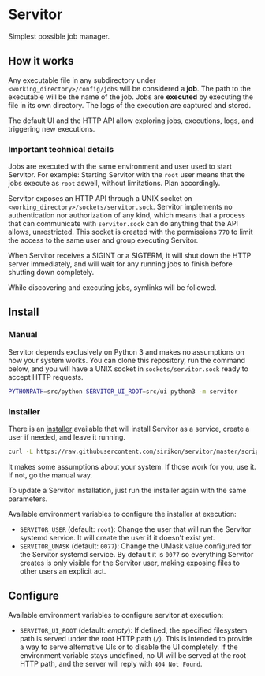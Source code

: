 # Servitor

Simplest possible job manager.

## How it works

Any executable file in any subdirectory under `<working_directory>/config/jobs` will be considered a **job**. The path to the executable will be the name of the job. Jobs are **executed** by executing the file in its own directory. The logs of the execution are captured and stored.

The default UI and the HTTP API allow exploring jobs, executions, logs, and triggering new executions.

### Important technical details

Jobs are executed with the same environment and user used to start Servitor. For example: Starting Servitor with the `root` user means that the jobs execute as `root` aswell, without limitations. Plan accordingly.

Servitor exposes an HTTP API through a UNIX socket on `<working_directory>/sockets/servitor.sock`. Servitor implements no authentication nor authorization of any kind, which means that a process that can communicate with `servitor.sock` can do anything that the API allows, unrestricted. This socket is created with the permissions `770` to limit the access to the same user and group executing Servitor.

When Servitor receives a SIGINT or a SIGTERM, it will shut down the HTTP server immediately, and will wait for any running jobs to finish before shutting down completely.

While discovering and executing jobs, symlinks will be followed.

## Install

### Manual

Servitor depends exclusively on Python 3 and makes no assumptions on how your system works. You can clone this repository, run the command below, and you will have a UNIX socket in `sockets/servitor.sock` ready to accept HTTP requests.

```bash
PYTHONPATH=src/python SERVITOR_UI_ROOT=src/ui python3 -m servitor
```

### Installer

There is an [installer](./scripts/servitor-installer.sh) available that will install Servitor as a service, create a user if needed, and leave it running.

```bash
curl -L https://raw.githubusercontent.com/sirikon/servitor/master/scripts/servitor-installer.sh | bash
```

It makes some assumptions about your system. If those work for you, use it. If not, go the manual way.

To update a Servitor installation, just run the installer again with the same parameters.

Available environment variables to configure the installer at execution:

- `SERVITOR_USER` (default: `root`): Change the user that will run the Servitor systemd service. It will create the user if it doesn't exist yet.
- `SERVITOR_UMASK` (default: `0077`): Change the UMask value configured for the Servitor systemd service. By default it is `0077` so everything Servitor creates is only visible for the Servitor user, making exposing files to other users an explicit act.

## Configure

Available environment variables to configure servitor at execution:

- `SERVITOR_UI_ROOT` (default: _empty_): If defined, the specified filesystem path is served under the root HTTP path (`/`). This is intended to provide a way to serve alternative UIs or to disable the UI completely. If the environment variable stays undefined, no UI will be served at the root HTTP path, and the server will reply with `404 Not Found`.
